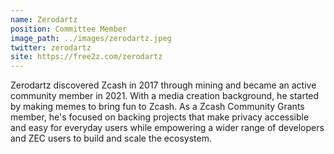 ```yaml
---
name: Zerodartz
position: Committee Member
image_path: ../images/zerodartz.jpeg
twitter: zerodartz
site: https://free2z.com/zerodartz
---
```


Zerodartz discovered Zcash in 2017 through mining and became an active community member in 2021. With a media creation background, he started by making memes to bring fun to Zcash. As a Zcash Community Grants member, he's focused on backing projects that make privacy accessible and easy for everyday users while empowering a wider range of developers and ZEC users to build and scale the ecosystem.